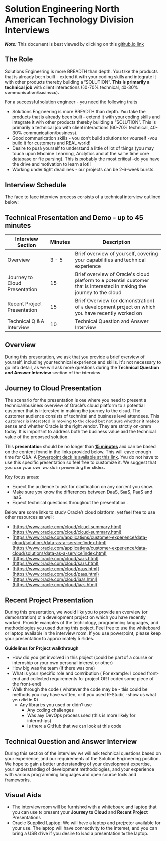 # Solution Engineering North American Technology Division Interviews

***Note:*** This document is best viewed by clicking on this [github.io link](https://ksantosh464.github.io/Solution-Engineering/articles/solution-engineering-natd/index.html)

## The Role
Solutions Engineering is more BREADTH than depth. You take the products that is already been built - extend it with your coding skills and integrate it with other products thereby building a “SOLUTION”. **This is primarily a technical job** with client interactions (60-70% technical, 40-30% communication/business).

For a successful solution engineer - you need the following traits
* Solutions Engineering is more BREADTH than depth. You take the products that is already been built - extend it with your coding skills and integrate it with other products thereby building a “SOLUTION”. This is primarily a technical job with client interactions (60-70% technical, 40-30% communication/business).
* Good communication skills - you don’t build solutions for yourself -you build it for customers and REAL world!
* Desire to push yourself to understand a little of lot of things (you may touch upon Machine Learning, Analytics and at the same time core database or file parsing).  This is probably the most critical -do you have the drive and motivation to learn a lot!!
* Working under tight deadlines - our projects can be 2-6-week bursts.

## Interview Schedule

The face to face interview process consists of a technical interview outlined below:

## Technical Presentation and Demo - up to 45 minutes

| Interview Section | Minutes | Description |
| --- | --- | --- |
| Overview | 3 - 5 | Brief overview of yourself, covering your capabilities and technical experience |
| Journey to Cloud Presentation | 15 | Brief overview of Oracle's cloud platform to a potential customer that is interested in making the journey to the cloud |
| Recent Project Presentation | 15 | Brief Overview (or demonstration) of a development project on which you have recently worked on |  
| Technical Q & A Interview | 10 | Technical Question and Answer Interview |

## Overview

During this presentation, we ask that you provide a brief overview of yourself, including your technical experience and skills. It's not necessary to go into detail, as we will ask more questions during the **Technical Question and Answer Interview** section of the interview.

## Journey to Cloud Presentation

The scenario for the presentation is one where you need to present a technical/business overview of Oracle’s cloud platform to a potential customer that is interested in making the journey to the cloud. The customer audience consists of technical and business level attendees. This customer is interested in moving to the cloud but not sure whether it makes sense and whether Oracle is the right vendor. They are strictly on-prem today.  It is important to address both the business value and the technical value of the proposed solution.

This **presentation** should be no longer than <u>**15 minutes**</u> and can be based on the content found in the links provided below. This will leave enough time for Q&A.  A [Powerpoint deck is available at this link](https://github.com/ksantosh464/Solution-Engineering/raw/master/articles/solution-engineering-natd/FY18_Candidate_Cloud_Presentation.pptx). You do not have to use this specific presentation so feel free to customize it.  We suggest that you use your own words in presenting the slides.

Key focus areas:
- Expect the audience to ask for clarification on any content you show.
- Make sure you know the differences between DaaS, SaaS, PaaS and IaaS.
- Expect technical questions throughout the presentation .

Below are some links to study Oracle’s cloud platform, yet feel free to use other resources as well:

- [https://www.oracle.com/cloud/cloud-summary.html](https://www.oracle.com/cloud/cloud-summary.html)
- [https://www.oracle.com/applications/customer-experience/data-cloud/solutions/data-as-a-service/index.html](https://www.oracle.com/applications/customer-experience/data-cloud/solutions/data-as-a-service/index.html)
- [https://www.oracle.com/cloud/saas.html](https://www.oracle.com/cloud/saas.html)
- [https://www.oracle.com/cloud/paas.html](https://www.oracle.com/cloud/paas.html)
- [https://www.oracle.com/cloud/iaas.html](https://www.oracle.com/cloud/iaas.html)


## Recent Project Presentation

During this presentation, we would like you to provide an overview (or demonstration) of a development project on which you have recently worked. Provide examples of the technology, programming languages, and methodologies you used during this project. Feel free to use the whiteboard or laptop available in the interview room. If you use powerpoint, please keep your presentation to approximately 5 slides.

**Guidelines for Project walkthrough**

- How did you get involved in this project (could be part of a course or internship or your own personal interest or other)
- How big was the team (if there was one)
- What is your specific role and contribution ( For example: I coded front-end and collected requirements for project OR I coded some piece of the front-end)
- Walk through the code ( whatever the code may be - this could be methods you may have written, or if you used R-Studio -show us what you did in R)
	- Any libraries you used or didn’t use 
        - Any coding challenges
        - Was any DevOps process used (this is more likely for internships)
        - Is there a GitHub that we can look at this code
 
## Technical Question and Answer Interview

During this section of the interview we will ask technical questions based on your experience, and our requirements of the Solution Engineering position. We hope to gain a better understanding of your development expertise, your understanding of development methodologies, and your experience with various programming languages and open source tools and frameworks.

## Visual Aids

- The interview room will be furnished with a whiteboard and laptop that you can use to present your **Journey to Cloud** and **Recent Project** Presentations.
- Oracle Supplied Laptop: We will have a laptop and prejector available for your use. The laptop will have connectivity to the internet, and you can bring a USB drive if you desire to load a presentation to the laptop.
